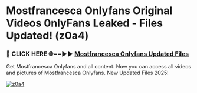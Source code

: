 # Mostfrancesca Onlyfans Original Videos 0nlyFans Leaked - Files Updated! (z0a4)

<h3>🔴 CLICK HERE 🌐==►► <a href="https://tinyurl.com/2m67pmp6" rel="nofollow">Mostfrancesca Onlyfans Updated Files</a></h3>

Get Mostfrancesca Onlyfans and all content. Now you can access all videos and pictures of Mostfrancesca Onlyfans. New Updated Files 2025!

[![z0a4](https://i.imgur.com/H4QAA4z.gif)](https://tinyurl.com/2m67pmp6)